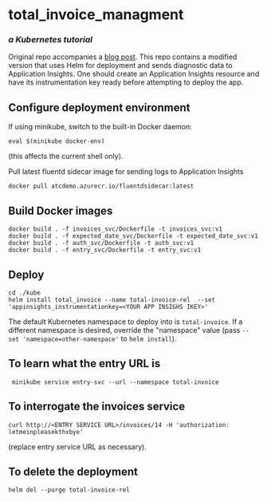 # total_invoice_managment
### *a Kubernetes tutorial*

Original repo accompanies a [blog post](https://medium.com/@MostlyHarmlessD/getting-started-with-microservices-and-kubernetes-76354312b556). 
This repo contains a modified version that uses Helm for deployment and sends diagnostic data to Application Insights.
One should create an Application Insights resource and have its instrumentation key ready before attempting to deploy the app.

## Configure deployment environment

If using minikube, switch to the built-in Docker daemon:
```
eval $(minikube docker-env)
```
(this affects the current shell only).

Pull latest fluentd sidecar image for sending logs to Application Insights
```
docker pull atcdemo.azurecr.io/fluentdsidecar:latest
```

## Build Docker images

```
docker build . -f invoices_svc/Dockerfile -t invoices_svc:v1
docker build . -f expected_date_svc/Dockerfile -t expected_date_svc:v1
docker build . -f auth_svc/Dockerfile -t auth_svc:v1
docker build . -f entry_svc/Dockerfile -t entry_svc:v1
```

## Deploy
```
cd ./kube
helm install total_invoice --name total-invoice-rel  --set 'appinsights_instrumentationkey=<YOUR APP INSIGHS IKEY>'
```

The default Kubernetes namespace to deploy into is `total-invoice`. 
If a different namespace is desired, override the "namespace" value 
(pass `--set 'namespace=other-namespace'` to `helm install`).

## To learn what the entry URL is
```
 minikube service entry-svc --url --namespace total-invoice
```

## To interrogate the invoices service
```
curl http://<ENTRY SERVICE URL>/invoices/14 -H 'authorization: letmeinpleasekthxbye'
```
(replace entry service URL as necessary).

## To delete the deployment
```
helm del --purge total-invoice-rel
```
